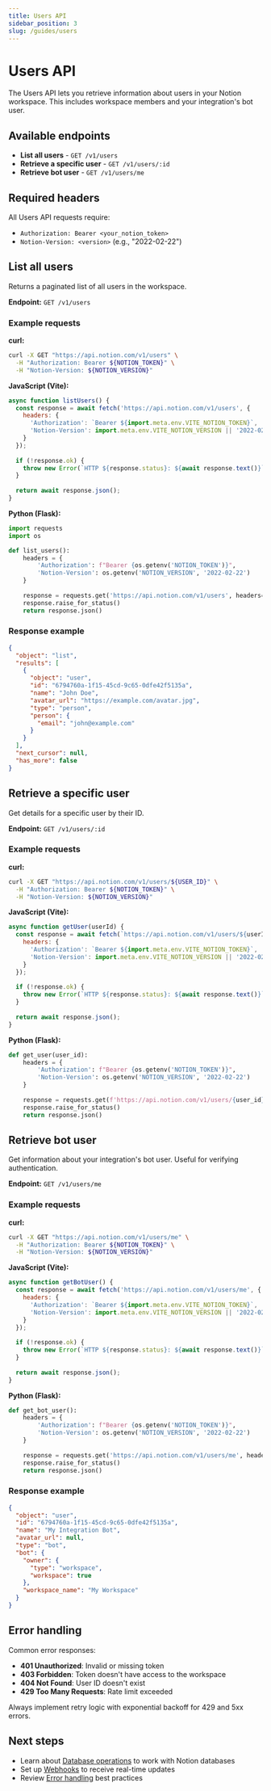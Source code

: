```yaml
---
title: Users API
sidebar_position: 3
slug: /guides/users
---
```


# Users API

The Users API lets you retrieve information about users in your Notion workspace. This includes workspace members and your integration's bot user.

## Available endpoints

- **List all users** - `GET /v1/users`
- **Retrieve a specific user** - `GET /v1/users/:id` 
- **Retrieve bot user** - `GET /v1/users/me`

## Required headers

All Users API requests require:
- `Authorization: Bearer <your_notion_token>`
- `Notion-Version: <version>` (e.g., "2022-02-22")

## List all users

Returns a paginated list of all users in the workspace.

**Endpoint:** `GET /v1/users`

### Example requests

**curl:**
```bash
curl -X GET "https://api.notion.com/v1/users" \
  -H "Authorization: Bearer ${NOTION_TOKEN}" \
  -H "Notion-Version: ${NOTION_VERSION}"
```

**JavaScript (Vite):**
```js
async function listUsers() {
  const response = await fetch('https://api.notion.com/v1/users', {
    headers: {
      'Authorization': `Bearer ${import.meta.env.VITE_NOTION_TOKEN}`,
      'Notion-Version': import.meta.env.VITE_NOTION_VERSION || '2022-02-22'
    }
  });
  
  if (!response.ok) {
    throw new Error(`HTTP ${response.status}: ${await response.text()}`);
  }
  
  return await response.json();
}
```

**Python (Flask):**
```python
import requests
import os

def list_users():
    headers = {
        'Authorization': f"Bearer {os.getenv('NOTION_TOKEN')}",
        'Notion-Version': os.getenv('NOTION_VERSION', '2022-02-22')
    }
    
    response = requests.get('https://api.notion.com/v1/users', headers=headers)
    response.raise_for_status()
    return response.json()
```

### Response example
```json
{
  "object": "list",
  "results": [
    {
      "object": "user",
      "id": "6794760a-1f15-45cd-9c65-0dfe42f5135a",
      "name": "John Doe",
      "avatar_url": "https://example.com/avatar.jpg",
      "type": "person",
      "person": {
        "email": "john@example.com"
      }
    }
  ],
  "next_cursor": null,
  "has_more": false
}
```

## Retrieve a specific user

Get details for a specific user by their ID.

**Endpoint:** `GET /v1/users/:id`

### Example requests

**curl:**
```bash
curl -X GET "https://api.notion.com/v1/users/${USER_ID}" \
  -H "Authorization: Bearer ${NOTION_TOKEN}" \
  -H "Notion-Version: ${NOTION_VERSION}"
```

**JavaScript (Vite):**
```js
async function getUser(userId) {
  const response = await fetch(`https://api.notion.com/v1/users/${userId}`, {
    headers: {
      'Authorization': `Bearer ${import.meta.env.VITE_NOTION_TOKEN}`,
      'Notion-Version': import.meta.env.VITE_NOTION_VERSION || '2022-02-22'
    }
  });
  
  if (!response.ok) {
    throw new Error(`HTTP ${response.status}: ${await response.text()}`);
  }
  
  return await response.json();
}
```

**Python (Flask):**
```python
def get_user(user_id):
    headers = {
        'Authorization': f"Bearer {os.getenv('NOTION_TOKEN')}",
        'Notion-Version': os.getenv('NOTION_VERSION', '2022-02-22')
    }
    
    response = requests.get(f'https://api.notion.com/v1/users/{user_id}', headers=headers)
    response.raise_for_status()
    return response.json()
```

## Retrieve bot user

Get information about your integration's bot user. Useful for verifying authentication.

**Endpoint:** `GET /v1/users/me`

### Example requests

**curl:**
```bash
curl -X GET "https://api.notion.com/v1/users/me" \
  -H "Authorization: Bearer ${NOTION_TOKEN}" \
  -H "Notion-Version: ${NOTION_VERSION}"
```

**JavaScript (Vite):**
```js
async function getBotUser() {
  const response = await fetch('https://api.notion.com/v1/users/me', {
    headers: {
      'Authorization': `Bearer ${import.meta.env.VITE_NOTION_TOKEN}`,
      'Notion-Version': import.meta.env.VITE_NOTION_VERSION || '2022-02-22'
    }
  });
  
  if (!response.ok) {
    throw new Error(`HTTP ${response.status}: ${await response.text()}`);
  }
  
  return await response.json();
}
```

**Python (Flask):**
```python
def get_bot_user():
    headers = {
        'Authorization': f"Bearer {os.getenv('NOTION_TOKEN')}",
        'Notion-Version': os.getenv('NOTION_VERSION', '2022-02-22')
    }
    
    response = requests.get('https://api.notion.com/v1/users/me', headers=headers)
    response.raise_for_status()
    return response.json()
```

### Response example
```json
{
  "object": "user",
  "id": "6794760a-1f15-45cd-9c65-0dfe42f5135a",
  "name": "My Integration Bot",
  "avatar_url": null,
  "type": "bot",
  "bot": {
    "owner": {
      "type": "workspace",
      "workspace": true
    },
    "workspace_name": "My Workspace"
  }
}
```

## Error handling

Common error responses:

- **401 Unauthorized**: Invalid or missing token
- **403 Forbidden**: Token doesn't have access to the workspace
- **404 Not Found**: User ID doesn't exist
- **429 Too Many Requests**: Rate limit exceeded

Always implement retry logic with exponential backoff for 429 and 5xx errors.

## Next steps

- Learn about [Database operations](/guides/databases) to work with Notion databases
- Set up [Webhooks](webhooks) to receive real-time updates
- Review [Error handling](errors) best practices
